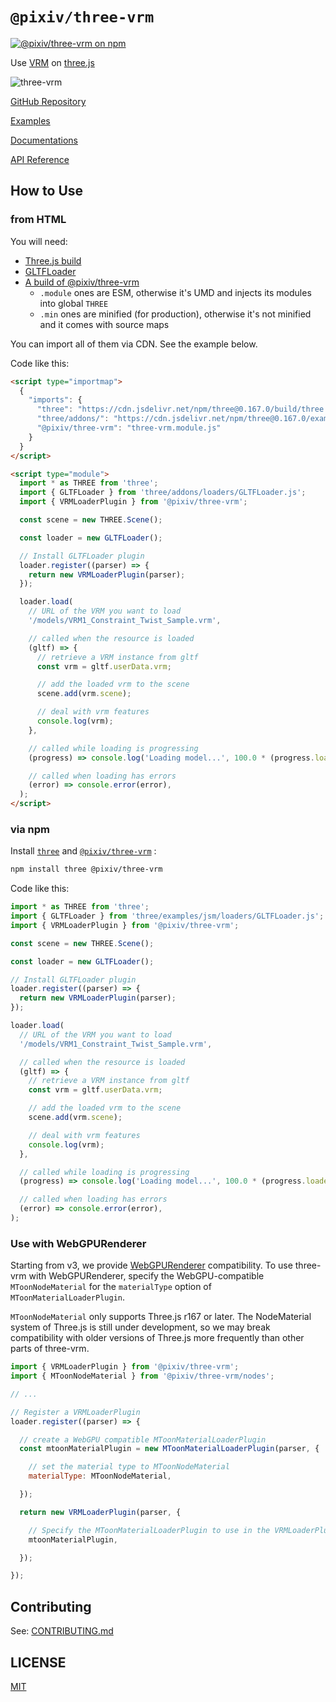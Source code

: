 # `@pixiv/three-vrm`

[![@pixiv/three-vrm on npm](https://img.shields.io/npm/v/@pixiv/three-vrm)](https://www.npmjs.com/package/@pixiv/three-vrm)

Use [VRM](https://vrm.dev/) on [three.js](https://threejs.org/)

![three-vrm](https://github.com/pixiv/three-vrm/raw/dev/three-vrm.png)

[GitHub Repository](https://github.com/pixiv/three-vrm/)

[Examples](https://pixiv.github.io/three-vrm/packages/three-vrm/examples)

[Documentations](https://github.com/pixiv/three-vrm/tree/dev/docs/README.md)

[API Reference](https://pixiv.github.io/three-vrm/packages/three-vrm/docs)

## How to Use

### from HTML

You will need:

- [Three.js build](https://github.com/mrdoob/three.js/blob/master/build/three.js)
- [GLTFLoader](https://github.com/mrdoob/three.js/blob/master/examples/js/loaders/GLTFLoader.js)
- [A build of @pixiv/three-vrm](https://www.jsdelivr.com/package/npm/@pixiv/three-vrm?tab=files&path=lib)
  - `.module` ones are ESM, otherwise it's UMD and injects its modules into global `THREE`
  - `.min` ones are minified (for production), otherwise it's not minified and it comes with source maps

You can import all of them via CDN. See the example below.

Code like this:

```html
<script type="importmap">
  {
    "imports": {
      "three": "https://cdn.jsdelivr.net/npm/three@0.167.0/build/three.module.js",
      "three/addons/": "https://cdn.jsdelivr.net/npm/three@0.167.0/examples/jsm/",
      "@pixiv/three-vrm": "three-vrm.module.js"
    }
  }
</script>

<script type="module">
  import * as THREE from 'three';
  import { GLTFLoader } from 'three/addons/loaders/GLTFLoader.js';
  import { VRMLoaderPlugin } from '@pixiv/three-vrm';

  const scene = new THREE.Scene();

  const loader = new GLTFLoader();

  // Install GLTFLoader plugin
  loader.register((parser) => {
    return new VRMLoaderPlugin(parser);
  });

  loader.load(
    // URL of the VRM you want to load
    '/models/VRM1_Constraint_Twist_Sample.vrm',

    // called when the resource is loaded
    (gltf) => {
      // retrieve a VRM instance from gltf
      const vrm = gltf.userData.vrm;

      // add the loaded vrm to the scene
      scene.add(vrm.scene);

      // deal with vrm features
      console.log(vrm);
    },

    // called while loading is progressing
    (progress) => console.log('Loading model...', 100.0 * (progress.loaded / progress.total), '%'),

    // called when loading has errors
    (error) => console.error(error),
  );
</script>
```

### via npm

Install [`three`](https://www.npmjs.com/package/three) and [`@pixiv/three-vrm`](https://www.npmjs.com/package/@pixiv/three-vrm) :

```sh
npm install three @pixiv/three-vrm
```

Code like this:

```javascript
import * as THREE from 'three';
import { GLTFLoader } from 'three/examples/jsm/loaders/GLTFLoader.js';
import { VRMLoaderPlugin } from '@pixiv/three-vrm';

const scene = new THREE.Scene();

const loader = new GLTFLoader();

// Install GLTFLoader plugin
loader.register((parser) => {
  return new VRMLoaderPlugin(parser);
});

loader.load(
  // URL of the VRM you want to load
  '/models/VRM1_Constraint_Twist_Sample.vrm',

  // called when the resource is loaded
  (gltf) => {
    // retrieve a VRM instance from gltf
    const vrm = gltf.userData.vrm;

    // add the loaded vrm to the scene
    scene.add(vrm.scene);

    // deal with vrm features
    console.log(vrm);
  },

  // called while loading is progressing
  (progress) => console.log('Loading model...', 100.0 * (progress.loaded / progress.total), '%'),

  // called when loading has errors
  (error) => console.error(error),
);
```

### Use with WebGPURenderer

Starting from v3, we provide [WebGPURenderer](https://github.com/mrdoob/three.js/blob/master/examples/jsm/renderers/webgpu/WebGPURenderer.js) compatibility.
To use three-vrm with WebGPURenderer, specify the WebGPU-compatible `MToonNodeMaterial` for the `materialType` option of `MToonMaterialLoaderPlugin`.

`MToonNodeMaterial` only supports Three.js r167 or later.
The NodeMaterial system of Three.js is still under development, so we may break compatibility with older versions of Three.js more frequently than other parts of three-vrm.

```js
import { VRMLoaderPlugin } from '@pixiv/three-vrm';
import { MToonNodeMaterial } from '@pixiv/three-vrm/nodes';

// ...

// Register a VRMLoaderPlugin
loader.register((parser) => {

  // create a WebGPU compatible MToonMaterialLoaderPlugin
  const mtoonMaterialPlugin = new MToonMaterialLoaderPlugin(parser, {

    // set the material type to MToonNodeMaterial
    materialType: MToonNodeMaterial,

  });

  return new VRMLoaderPlugin(parser, {

    // Specify the MToonMaterialLoaderPlugin to use in the VRMLoaderPlugin instance
    mtoonMaterialPlugin,

  });

});
```

## Contributing

See: [CONTRIBUTING.md](CONTRIBUTING.md)

## LICENSE

[MIT](LICENSE)
